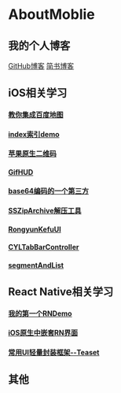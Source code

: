 # AboutMoblie

## 我的个人博客
[GitHub博客](https://feijunjie.github.io/)
[简书博客](https://www.jianshu.com/u/abdf924ae9e4)

## iOS相关学习
#### [教你集成百度地图](https://github.com/Feijunjie/BaiduMapDemo)

#### [index索引demo](https://github.com/Feijunjie/IndexDemo)

#### [苹果原生二维码](https://github.com/Feijunjie/IndexDemo)

#### [GifHUD](https://github.com/Feijunjie/GiFHUD)
#### [base64编码的一个第三方](https://github.com/Feijunjie/GTMBase64)

#### [SSZipArchive解压工具](https://github.com/Feijunjie/SSZipArchive)
#### [RongyunKefuUI](https://github.com/Feijunjie/RongyunKefuUI)
#### [CYLTabBarController](https://github.com/Feijunjie/CYLTabBarController)
#### [segmentAndList](https://github.com/Feijunjie/segmentAndList)




## React Native相关学习
#### [我的第一个RNDemo](https://github.com/Feijunjie/React-Native-MyDemo)
#### [iOS原生中嵌套RN界面](https://github.com/Feijunjie/MyDemoJumpRN)
#### [常用UI轻量封装框架--Teaset](https://github.com/rilyu/teaset/blob/master/docs/cn/README.md)


## 其他
